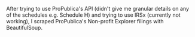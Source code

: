 After trying to use ProPublica's API (didn't give me granular details on any of the schedules e.g. Schedule H) and trying to use IRSx (currently not working), I scraped ProPublica's Non-profit Explorer filings with BeautifulSoup.
